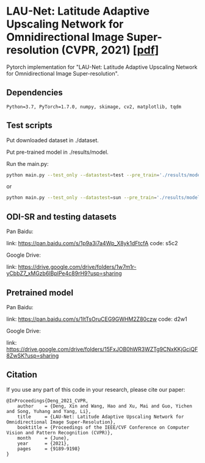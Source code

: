 #  LAU-Net: Latitude Adaptive Upscaling Network for Omnidirectional Image Super-resolution (CVPR, 2021) [[pdf]](https://openaccess.thecvf.com/content/CVPR2021/html/Deng_LAU-Net_Latitude_Adaptive_Upscaling_Network_for_Omnidirectional_Image_Super-Resolution_CVPR_2021_paper.html)

Pytorch implementation for "LAU-Net: Latitude Adaptive Upscaling Network for Omnidirectional Image Super-resolution".


## Dependencies
```
Python=3.7, PyTorch=1.7.0, numpy, skimage, cv2, matplotlib, tqdm
```

## Test scripts
Put downloaded dataset in ./dataset.

Put pre-trained model in ./results/model.

Run the main.py:
```bash
python main.py --test_only --datastest=test --pre_train='./results/model/model_best.pt'
```
or
```bash
python main.py --test_only --datastest=sun --pre_train='./results/model/model_best.pt'
```

## ODI-SR and testing datasets
Pan Baidu:

link: https://pan.baidu.com/s/1p9a3i7a4Wp_X8yk1dFtcfA 
code: s5c2

Google Drive:

link: https://drive.google.com/drive/folders/1w7m1r-yCbbZ7_xMGzb6IBplPe4c89rH9?usp=sharing

## Pretrained model
Pan Baidu:

link: https://pan.baidu.com/s/1ItTsOruCEG9GWHM2Z80czw 
code: d2w1


Google Drive:

link: https://drive.google.com/drive/folders/15FxJOB0hWR3WZTg9CNxKKjGciQF8ZwSK?usp=sharing

## Citation

If you use any part of this code in your research, please cite our paper:

```
@InProceedings{Deng_2021_CVPR,
    author    = {Deng, Xin and Wang, Hao and Xu, Mai and Guo, Yichen and Song, Yuhang and Yang, Li},
    title     = {LAU-Net: Latitude Adaptive Upscaling Network for Omnidirectional Image Super-Resolution},
    booktitle = {Proceedings of the IEEE/CVF Conference on Computer Vision and Pattern Recognition (CVPR)},
    month     = {June},
    year      = {2021},
    pages     = {9189-9198}
}
```
